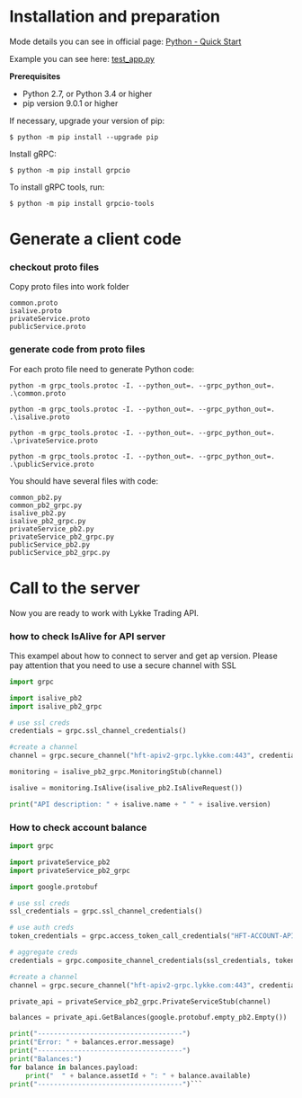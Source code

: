 # Installation and preparation

Mode details you can see in official page: [Python - Quick Start](https://grpc.io/docs/languages/python/quickstart/)

Example you can see here: [test_app.py](https://github.com/LykkeCity/Trading-API/blob/master/Examples/Python/test_app.py)

**Prerequisites**

* Python 2.7, or Python 3.4 or higher
* pip version 9.0.1 or higher

If necessary, upgrade your version of pip:

```
$ python -m pip install --upgrade pip
```

Install gRPC:

```
$ python -m pip install grpcio
```

To install gRPC tools, run:

```
$ python -m pip install grpcio-tools
```

# Generate a client code

### checkout proto files
Copy proto files into work folder

```
common.proto
isalive.proto
privateService.proto
publicService.proto
```

### generate code from proto files

For each proto file need to generate Python code:

```
python -m grpc_tools.protoc -I. --python_out=. --grpc_python_out=. .\common.proto

python -m grpc_tools.protoc -I. --python_out=. --grpc_python_out=. .\isalive.proto

python -m grpc_tools.protoc -I. --python_out=. --grpc_python_out=. .\privateService.proto

python -m grpc_tools.protoc -I. --python_out=. --grpc_python_out=. .\publicService.proto
```

You should have several files with code:

```
common_pb2.py
common_pb2_grpc.py
isalive_pb2.py
isalive_pb2_grpc.py
privateService_pb2.py
privateService_pb2_grpc.py
publicService_pb2.py
publicService_pb2_grpc.py
```

# Call to the server

Now you are ready to work with Lykke Trading API.

### how to check IsAlive for API server

This exampel about how to connect to server and get ap version. 
Please pay attention that you need to use a secure channel with SSL

```python
import grpc

import isalive_pb2
import isalive_pb2_grpc

# use ssl creds
credentials = grpc.ssl_channel_credentials()

#create a channel
channel = grpc.secure_channel("hft-apiv2-grpc.lykke.com:443", credentials)

monitoring = isalive_pb2_grpc.MonitoringStub(channel)

isalive = monitoring.IsAlive(isalive_pb2.IsAliveRequest())

print("API description: " + isalive.name + " " + isalive.version)
```

### How to check account balance

```python
import grpc

import privateService_pb2
import privateService_pb2_grpc

import google.protobuf

# use ssl creds
ssl_credentials = grpc.ssl_channel_credentials()

# use auth creds
token_credentials = grpc.access_token_call_credentials("HFT-ACCOUNT-API-KEY")

# aggregate creds
credentials = grpc.composite_channel_credentials(ssl_credentials, token_credentials)

#create a channel
channel = grpc.secure_channel("hft-apiv2-grpc.lykke.com:443", credentials)

private_api = privateService_pb2_grpc.PrivateServiceStub(channel)

balances = private_api.GetBalances(google.protobuf.empty_pb2.Empty())

print("------------------------------------")
print("Error: " + balances.error.message)
print("------------------------------------")
print("Balances:")
for balance in balances.payload:
    print("  " + balance.assetId + ": " + balance.available)
print("------------------------------------")```












